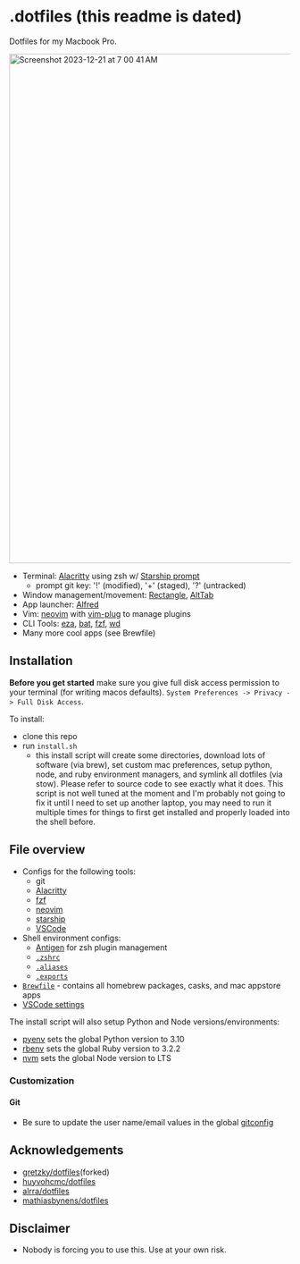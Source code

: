 # .dotfiles (this readme is dated)

Dotfiles for my Macbook Pro. 

<img width="912" alt="Screenshot 2023-12-21 at 7 00 41 AM" src="https://github.com/ajsinger1/.dotfiles/assets/26032169/5e2e429f-505d-49ac-a593-2e9d7526a83a">

-   Terminal: [Alacritty](https://github.com/jwilm/alacritty) using zsh w/ [Starship prompt](https://starship.rs/)
    - prompt git key: '!' (modified), '+' (staged), '?' (untracked)
-   Window management/movement: [Rectangle](https://rectangleapp.com), [AltTab](https://alt-tab-macos.netlify.app)
-   App launcher: [Alfred](https://www.alfredapp.com)
-   Vim: [neovim](https://neovim.io/) with [vim-plug](https://github.com/junegunn/vim-plug) to manage plugins
-   CLI Tools: [eza](https://eza.rocks), [bat](https://github.com/sharkdp/bat), [fzf](https://github.com/junegunn/fzf), [wd](https://github.com/mfaerevaag/wd)
-   Many more cool apps (see Brewfile)

## Installation

**Before you get started** make sure you give full disk access permission to your terminal (for writing macos defaults). `System Preferences -> Privacy -> Full Disk Access`.

To install:

- clone this repo
- run `install.sh`
    - this install script will create some directories, download lots of software (via brew), set custom mac preferences, setup python, node, and ruby environment managers, and symlink all dotfiles (via stow). Please refer to source code to see exactly what it does. This script is not well tuned at the moment and I'm probably not going to fix it until I need to set up another laptop, you may need to run it multiple times for things to first get installed and properly loaded into the shell before.

## File overview

-   Configs for the following tools:
    -   git
    -   [Alacritty](./alacritty)
    -   [fzf](./fzf)
    -   [neovim](./nvim)
    -   [starship](./starship)
    -   [VSCode](./vscode)
-   Shell environment configs:
    -   [Antigen](https://github.com/zsh-users/antigen) for zsh plugin management
    -   [`.zshrc`](./zsh/.zshrc)
    -   [`.aliases`](./zsh/.aliases)
    -   [`.exports`](./zsh/.exports)
-   [`Brewfile`](./Brewfile) - contains all homebrew packages, casks, and mac appstore apps
-   [VSCode settings](./vscode/settings.json)

The install script will also setup Python and Node versions/environments:

-   [pyenv](https://github.com/pyenv/pyenv) sets the global Python version to 3.10
-   [rbenv](https://github.com/rbenv/rbenv) sets the global Ruby version to 3.2.2
-   [nvm](https://github.com/tj/n) sets the global Node version to LTS

### Customization

####  Git
- Be sure to update the user name/email values in the global [gitconfig](./git/.gitconfig)

## Acknowledgements
-   [gretzky/dotfiles](https://github.com/gretzky/dotfiles)(forked)
-   [huyvohcmc/dotfiles](https://github.com/huyvohcmc/dotfiles)
-   [alrra/dotfiles](https://github.com/alrra/dotfiles)
-   [mathiasbynens/dotfiles](https://github.com/mathiasbynens/dotfiles)

## Disclaimer
- Nobody is forcing you to use this. Use at your own risk.
